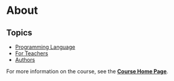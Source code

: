 # About

## Topics

* [Programming Language](/courses/advanced-blocks/about/script)
* [For Teachers](/courses/advanced-blocks/about/teachers)
* [Authors](/courses/advanced-blocks/about/authors)

For more information on the course, see the **[Course Home Page](/courses/advanced-blocks)**.